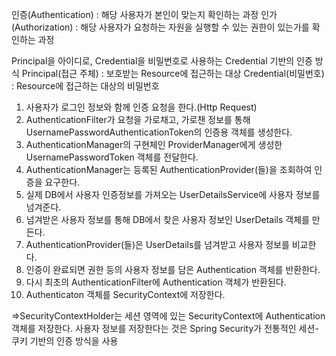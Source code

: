 인증(Authentication) : 해당 사용자가 본인이 맞는지 확인하는 과정
인가(Authorization) : 해당 사용자가 요청하는 자원을 실행할 수 있는 권한이 있는가를 확인하는 과정

Principal을 아이디로, Credential을 비밀번호로 사용하는 Credential 기반의 인증 방식
Principal(접근 주체) : 보호받는 Resource에 접근하는 대상
Credential(비밀번호) : Resource에 접근하는 대상의 비밀번호

1. 사용자가 로그인 정보와 함께 인증 요청을 한다.(Http Request)
2. AuthenticationFilter가 요청을 가로채고, 가로챈 정보를 통해 UsernamePasswordAuthenticationToken의 인증용 객체를 생성한다.
3. AuthenticationManager의 구현체인 ProviderManager에게 생성한 UsernamePasswordToken 객체를 전달한다.
4. AuthenticationManager는 등록된 AuthenticationProvider(들)을 조회하여 인증을 요구한다.
5. 실제 DB에서 사용자 인증정보를 가져오는 UserDetailsService에 사용자 정보를 넘겨준다.
6. 넘겨받은 사용자 정보를 통해 DB에서 찾은 사용자 정보인 UserDetails 객체를 만든다.
7. AuthenticationProvider(들)은 UserDetails를 넘겨받고 사용자 정보를 비교한다.
8. 인증이 완료되면 권한 등의 사용자 정보를 담은 Authentication 객체를 반환한다.
9. 다시 최초의 AuthenticationFilter에 Authentication 객체가 반환된다.
10. Authenticaton 객체를 SecurityContext에 저장한다.

=>SecurityContextHolder는 세션 영역에 있는 SecurityContext에 Authentication 객체를 저장한다.
사용자 정보를 저장한다는 것은 Spring Security가 전통적인 세션-쿠키 기반의 인증 방식을 사용

